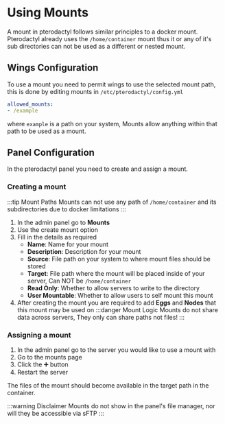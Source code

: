 # Using Mounts

A mount in pterodactyl follows similar principles to a docker mount. Pterodactyl already uses the `/home/container` mount thus it or any of it's sub directories can not be used as a different or nested mount.

## Wings Configuration

To use a mount you need to permit wings to use the selected mount path, this is done by editing mounts in `/etc/pterodactyl/config.yml` 

```yml
allowed_mounts:
- /example
```

where `example` is a path on your system, Mounts allow anything within that path to be used as a mount.

## Panel Configuration

In the pterodactyl panel you need to create and assign a mount.

### Creating a mount

:::tip Mount Paths
Mounts can not use any path of `/home/container` and its subdirectories due to docker limitations
:::

1. In the admin panel go to **Mounts**
2. Use the create mount option
3. Fill in the details as required
   - **Name**: Name for your mount
   - **Description**: Description for your mount
   - **Source**: File path on your system to where mount files should be stored
   - **Target**: File path where the mount will be placed inside of your server, Can NOT be `/home/container`
   - **Read Only**: Whether to allow servers to write to the directory
   - **User Mountable**: Whether to allow users to self mount this mount
4. After creating the mount you are required to add **Eggs** and **Nodes** that this mount may be used on
:::danger Mount Logic
Mounts do not share data across servers, They only can share paths not files!
::: 

### Assigning a mount

1. In the admin panel go to the server you would like to use a mount with
2. Go to the mounts page
3. Click the ➕ button
4. Restart the server

The files of the mount should become available in the target path in the container.

:::warning Disclaimer
Mounts do not show in the panel's file manager, nor will they be accessible via sFTP
:::
